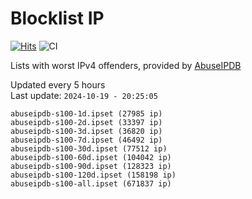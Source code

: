 # Blocklist IP

[![Hits](https://hits.seeyoufarm.com/api/count/incr/badge.svg?url=https%3A%2F%2Fgithub.com%2Fborestad%2Fblocklist-ip%2F&count_bg=%2379C83D&title_bg=%23555555&icon=&icon_color=%23E7E7E7&title=hits&edge_flat=false)](https://hits.seeyoufarm.com)  ![CI](https://img.shields.io/github/workflow/status/borestad/blocklist-ip/CI?style=flat-square)

Lists with worst IPv4 offenders, provided by [AbuseIPDB](https://www.abuseipdb.com/)

<!-- FOOTER-PLACEHOLDER -->
Updated every 5 hours<br>
Last update: `2024-10-19 - 20:25:05`
```
abuseipdb-s100-1d.ipset (27985 ip)
abuseipdb-s100-2d.ipset (33397 ip)
abuseipdb-s100-3d.ipset (36820 ip)
abuseipdb-s100-7d.ipset (46492 ip)
abuseipdb-s100-30d.ipset (77512 ip)
abuseipdb-s100-60d.ipset (104042 ip)
abuseipdb-s100-90d.ipset (128323 ip)
abuseipdb-s100-120d.ipset (158198 ip)
abuseipdb-s100-all.ipset (671837 ip)
```
